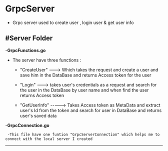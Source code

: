 # GrpcServer
- Grpc server used to create user , login user  & get user info

#**Server Folder**
--------------------

-**GrpcFunctions.go**

  - The server have three functions :

    - "CreateUser" ---> Which takes the request and create a user and save him in the DataBase and returns Access token for the user
  
    - "Login" ---> takes user's credentials as a request and search for the user in the DataBase by user name and when find the user returns Access token
  
    - "GetUserInfo" -----> Takes Access token as MetaData and extract user's Id from the token and search for user in DataBase and returns user's saved data

-**GrpcConnection.go**

     -This file have one funtion "GrpcServerConnection" which helps me to connect with the local server I created 
  
  --------------------------------------------------------------------------------------------------------------------------------------------------------
